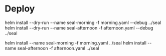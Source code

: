 # Deploy

helm install --dry-run --name seal-morning -f morning.yaml --debug ../seal
helm install --dry-run --name seal-afternoon -f afternoon.yaml --debug ../seal


helm install --name seal-morning -f morning.yaml ../seal
helm install --name seal-afternoon -f afternoon.yaml ../seal

